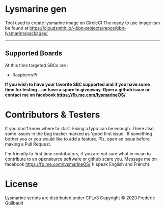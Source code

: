 # Lysmarine gen
Tool used to create lysmarine image on CircleCI
The ready to use image can be found at <https://cloudsmith.io/~bbn-projects/repos/bbn-lysmarine/packages/>

---

## Supported Boards 

At this time targeted SBCs are :
 - RaspberryPi

__If you wish to have your favorite SBC supported and if you have some time for testing ...or have a spare to giveaway. 
Open a github issue or contact me on facebook https://fb.me.com/lysmarineOS/__

# Contributors & Testers

If you don't know where to start. Fixing a typo can be enough. There also some issues in the bug tracker marked as
'good first issue'. If something bother you or you would like to add a feature. Plz, open an issue before
making a Pull Request.

I'm friendly to first time contributors, if you are not sure what in mean to contribute to an opensource software
or github scare you. Message me on facebook <https://fb.me.com/lysmarineOS/> (I speak English and French). 

# License

Lysmarine scripts are distributed under GPLv3
Copyright © 2020 Frederic Guilbault
